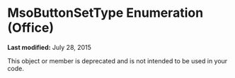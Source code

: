 
# MsoButtonSetType Enumeration (Office)

 **Last modified:** July 28, 2015

This object or member is deprecated and is not intended to be used in your code.
